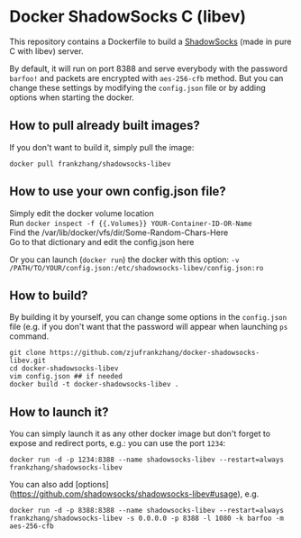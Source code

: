 # Docker ShadowSocks C (libev)

This repository contains a Dockerfile to build a [ShadowSocks](https://github.com/shadowsocks/shadowsocks-libev) (made in pure C with libev) server.

By default, it will run on port 8388 and serve everybody with the password `barfoo!` and packets are encrypted with `aes-256-cfb` method. But you can change these settings by modifying the `config.json` file or by adding options when starting the docker.

## How to pull already built images?

If you don't want to build it, simply pull the image:

    docker pull frankzhang/shadowsocks-libev

## How to use your own config.json file?

Simply edit the docker volume location  
Run `docker inspect -f {{.Volumes}} YOUR-Container-ID-OR-Name`  
Find the /var/lib/docker/vfs/dir/Some-Random-Chars-Here  
Go to that dictionary and edit the config.json here  

Or you can launch (`docker run`) the docker with this option: `-v /PATH/TO/YOUR/config.json:/etc/shadowsocks-libev/config.json:ro`

## How to build?

By building it by yourself, you can change some options in the `config.json` file (e.g. if you don't want that the password will appear when launching `ps` command.

    git clone https://github.com/zjufrankzhang/docker-shadowsocks-libev.git
    cd docker-shadowsocks-libev
    vim config.json ## if needed
    docker build -t docker-shadowsocks-libev .


## How to launch it?
You can simply launch it as any other docker image but don't forget to expose and redirect ports, e.g.: you can use the port `1234`:

    docker run -d -p 1234:8388 --name shadowsocks-libev --restart=always frankzhang/shadowsocks-libev

You can also add [options] (https://github.com/shadowsocks/shadowsocks-libev#usage), e.g.

    docker run -d -p 8388:8388 --name shadowsocks-libev --restart=always frankzhang/shadowsocks-libev -s 0.0.0.0 -p 8388 -l 1080 -k barfoo -m aes-256-cfb


